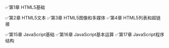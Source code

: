 ✅第1章 HTML5基础

✅第2章 HTML5文本
✅第3章 HTML5图像和多媒体
✅第4章 HTML5列表和超链接

✅第15章 JavaScript基础
✅第16章 JavaScript基本运算
✅第17章 JavaScript程序结构
